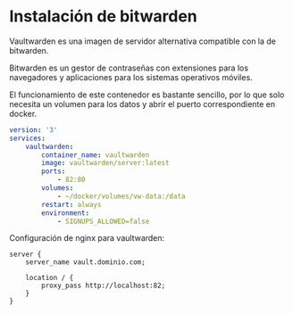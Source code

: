 # Instalación de bitwarden

Vaultwarden es una imagen de servidor alternativa compatible con la de bitwarden.

Bitwarden es un gestor de contraseñas con extensiones para los navegadores y aplicaciones para los sistemas operativos móviles.

El funcionamiento de este contenedor es bastante sencillo, por lo que solo necesita un volumen para los datos y abrir el puerto correspondiente en docker.

```yaml title="vaultwarden.yml"
version: '3'
services:
    vaultwarden:
        container_name: vaultwarden
        image: vaultwarden/server:latest
        ports:
            - 82:80
        volumes:
            - ~/docker/volumes/vw-data:/data
        restart: always
        environment:
            - SIGNUPS_ALLOWED=false
```

Configuración de nginx para vaultwarden:

```nginx_configuration_file title="vaultwarden-docker"
server {
    server_name vault.dominio.com;

    location / {
        proxy_pass http://localhost:82;
    }
}
```